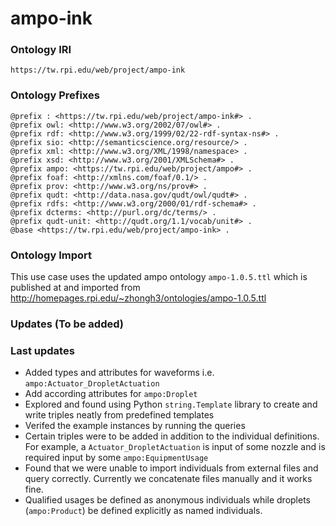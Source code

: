 # ampo-ink


### Ontology IRI

`https://tw.rpi.edu/web/project/ampo-ink`


### Ontology Prefixes

```
@prefix : <https://tw.rpi.edu/web/project/ampo-ink#> .
@prefix owl: <http://www.w3.org/2002/07/owl#> .
@prefix rdf: <http://www.w3.org/1999/02/22-rdf-syntax-ns#> .
@prefix sio: <http://semanticscience.org/resource/> .
@prefix xml: <http://www.w3.org/XML/1998/namespace> .
@prefix xsd: <http://www.w3.org/2001/XMLSchema#> .
@prefix ampo: <https://tw.rpi.edu/web/project/ampo#> .
@prefix foaf: <http://xmlns.com/foaf/0.1/> .
@prefix prov: <http://www.w3.org/ns/prov#> .
@prefix qudt: <http://data.nasa.gov/qudt/owl/qudt#> .
@prefix rdfs: <http://www.w3.org/2000/01/rdf-schema#> .
@prefix dcterms: <http://purl.org/dc/terms/> .
@prefix qudt-unit: <http://qudt.org/1.1/vocab/unit#> .
@base <https://tw.rpi.edu/web/project/ampo-ink> .
```


### Ontology Import

This use case uses the updated ampo ontology `ampo-1.0.5.ttl` which is published at and imported from <http://homepages.rpi.edu/~zhongh3/ontologies/ampo-1.0.5.ttl>

### Updates (To be added)

### Last updates

- Added types and attributes for waveforms i.e. `ampo:Actuator_DropletActuation`
- Add according attributes for `ampo:Droplet`
- Explored and found using Python `string.Template` library to create and write triples neatly from predefined templates
- Verifed the example instances by running the queries
- Certain triples were to be added in addition to the individual definitions. For example, a `Actuator_DropletActuation` is input of some nozzle and is required input by some `ampo:EquipmentUsage`
- Found that we were unable to import individuals from external files and query correctly. Currently we concatenate files manually and it works fine.
- Qualified usages be defined as anonymous individuals while droplets (`ampo:Product`) be defined explicitly as named individuals. 


